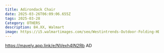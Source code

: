 ```yaml
---
title: Adirondack Chair
date: 2025-03-26T06:09:06.655Z
tags: 2025-03-28
Category: OTHERS
description: 84.XX, Walmart
image: https://i5.walmartimages.com/seo/Westintrends-Outdoor-Folding-HDPE-Adirondack-Chair-Patio-Seat-Weather-Resistant-Dark-Brown_0e22a70f-a13a-4f3c-bb57-03f0aae46d71.9bc733b493b996adeda6e9beaf460123.jpeg?odnHeight=640&odnWidth=640&odnBg=FFFFFF
---
```

https://mavely.app.link/e/NVexh4IN2Rb   AD
